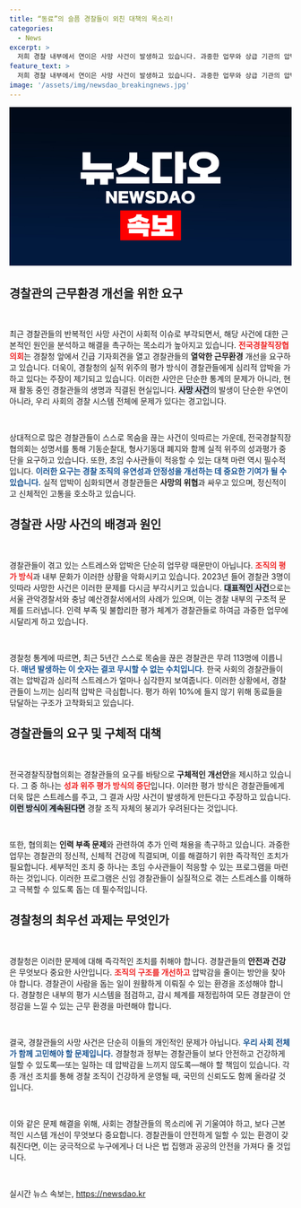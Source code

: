 ```yaml
---
title: “동료”의 슬픔 경찰들이 외친 대책의 목소리!
categories:
  - News
excerpt: >
  저희 경찰 내부에서 연이은 사망 사건이 발생하고 있습니다. 과중한 업무와 상급 기관의 압박으로 고통받는 경찰관들이 개선을 촉구하며 목소리를 높이고 있습니다. 과연 경찰청은 이 문제를 해결할 수 있을까요?
feature_text: >
  저희 경찰 내부에서 연이은 사망 사건이 발생하고 있습니다. 과중한 업무와 상급 기관의 압박으로 고통받는 경찰관들이 개선을 촉구하며 목소리를 높이고 있습니다. 과연 경찰청은 이 문제를 해결할 수 있을까요?
image: '/assets/img/newsdao_breakingnews.jpg'
---
```


<p><img src="/assets/img/newsdao_breakingnews.jpg" alt="flaretime 속보" /></p>

<h2 data-ke-size="size26">경찰관의 근무환경 개선을 위한 요구</h2>

<p data-ke-size="size16">&nbsp;</p>

<p>최근 경찰관들의 반복적인 사망 사건이 사회적 이슈로 부각되면서, 해당 사건에 대한 근본적인 원인을 분석하고 해결을 촉구하는 목소리가 높아지고 있습니다. <b><span style="color: #ee2323;">전국경찰직장협의회</span></b>는 경찰청 앞에서 긴급 기자회견을 열고 경찰관들의 <b>열악한 근무환경</b> 개선을 요구하고 있습니다. 더욱이, 경찰청의 실적 위주의 평가 방식이 경찰관들에게 심리적 압박을 가하고 있다는 주장이 제기되고 있습니다. 이러한 사안은 단순한 통계의 문제가 아니라, 현재 활동 중인 경찰관들의 생명과 직결된 현실입니다. <b><span style="background-color: #21538527;">사망 사건</span></b>의 발생이 단순한 우연이 아니라, 우리 사회의 경찰 시스템 전체에 문제가 있다는 경고입니다.</p></p>

<p data-ke-size="size16">&nbsp;</p>

<p>상대적으로 많은 경찰관들이 스스로 목숨을 끊는 사건이 잇따르는 가운데, 전국경찰직장협의회는 성명서를 통해 기동순찰대, 형사기동대 폐지와 함께 실적 위주의 성과평가 중단을 요구하고 있습니다. 또한, 초임 수사관들이 적응할 수 있는 대책 마련 역시 필수적입니다. <b><span style="color: #1a5490;">이러한 요구는 경찰 조직의 유연성과 안정성을 개선하는 데 중요한 기여가 될 수 있습니다.</span></b> 
실적 압박이 심화되면서 경찰관들은 <b>사망의 위협</b>과 싸우고 있으며, 정신적이고 신체적인 고통을 호소하고 있습니다. </p>

<h2 data-ke-size="size26">경찰관 사망 사건의 배경과 원인</h2>

<p data-ke-size="size16">&nbsp;</p>

<p>경찰관들이 겪고 있는 스트레스와 압박은 단순히 업무량 때문만이 아닙니다. <b><span style="color: #ee2323;">조직의 평가 방식</span></b>과 내부 문화가 이러한 상황을 악화시키고 있습니다. 2023년 들어 경찰관 3명이 잇따라 사망한 사건은 이러한 문제를 다시금 부각시키고 있습니다. <b><span style="background-color: #21538527;">대표적인 사건</span></b>으로는 서울 관악경찰서와 충남 예산경찰서에서의 사례가 있으며, 이는 경찰 내부의 구조적 문제를 드러냅니다. 인력 부족 및 불합리한 평가 체계가 경찰관들로 하여금 과중한 업무에 시달리게 하고 있습니다.</p>

<p data-ke-size="size16">&nbsp;</p>

<p>경찰청 통계에 따르면, 최근 5년간 스스로 목숨을 끊은 경찰관은 무려 113명에 이릅니다. <b><span style="color: #1a5490;">매년 발생하는 이 숫자는 결코 무시할 수 없는 수치입니다.</span></b> 한국 사회의 경찰관들이 겪는 압박감과 심리적 스트레스가 얼마나 심각한지 보여줍니다. 이러한 상황에서, 경찰관들이 느끼는 심리적 압박은 극심합니다. 평가 하위 10%에 들지 않기 위해 동료들을 닦달하는 구조가 고착화되고 있습니다.</p>

<h2 data-ke-size="size26">경찰관들의 요구 및 구체적 대책</h2>

<p data-ke-size="size16">&nbsp;</p>

<p>전국경찰직장협의회는 경찰관들의 요구를 바탕으로 <b>구체적인 개선안</b>을 제시하고 있습니다. 그 중 하나는 <b><span style="color: #ee2323;">성과 위주 평가 방식의 중단</span></b>입니다. 이러한 평가 방식은 경찰관들에게 더욱 많은 스트레스를 주고, 그 결과 사망 사건이 발생하게 만든다고 주장하고 있습니다. <b><span style="background-color: #21538527;">이런 방식이 계속된다면</span></b> 경찰 조직 자체의 붕괴가 우려된다는 것입니다.</p>

<p data-ke-size="size16">&nbsp;</p>

<p>또한, 협의회는 <b>인력 부족 문제</b>와 관련하여 추가 인력 채용을 촉구하고 있습니다. 과중한 업무는 경찰관의 정신적, 신체적 건강에 직결되며, 이를 해결하기 위한 즉각적인 조치가 필요합니다. 세부적인 조치 중 하나는 초임 수사관들이 적응할 수 있는 프로그램을 마련하는 것입니다. 이러한 프로그램은 신임 경찰관들이 실질적으로 겪는 스트레스를 이해하고 극복할 수 있도록 돕는 데 필수적입니다.</p>

<h2 data-ke-size="size26">경찰청의 최우선 과제는 무엇인가</h2>

<p data-ke-size="size16">&nbsp;</p>

<p>경찰청은 이러한 문제에 대해 즉각적인 조치를 취해야 합니다. 경찰관들의 <b>안전과 건강</b>은 무엇보다 중요한 사안입니다. <b><span style="color: #ee2323;">조직의 구조를 개선하고</span></b> 압박감을 줄이는 방안을 찾아야 합니다. 경찰관이 사람을 돕는 일이 원활하게 이뤄질 수 있는 환경을 조성해야 합니다. 경찰청은 내부의 평가 시스템을 점검하고, 감시 체계를 재정립하여 모든 경찰관이 안정감을 느낄 수 있는 근무 환경을 마련해야 합니다.</p>

<p data-ke-size="size16">&nbsp;</p>

<p>결국, 경찰관들의 사망 사건은 단순히 이들의 개인적인 문제가 아닙니다. <b><span style="color: #1a5490;">우리 사회 전체가 함께 고민해야 할 문제입니다.</span></b> 경찰청과 정부는 경찰관들이 보다 안전하고 건강하게 일할 수 있도록—또는 일하는 데 압박감을 느끼지 않도록—해야 할 책임이 있습니다. 각종 개선 조치를 통해 경찰 조직이 건강하게 운영될 때, 국민의 신뢰도도 함께 올라갈 것입니다. </p>

<p data-ke-size="size16">&nbsp;</p>

<p>이와 같은 문제 해결을 위해, 사회는 경찰관들의 목소리에 귀 기울여야 하고, 보다 근본적인 시스템 개선이 무엇보다 중요합니다. 경찰관들이 안전하게 일할 수 있는 환경이 갖춰진다면, 이는 궁극적으로 누구에게나 더 나은 법 집행과 공공의 안전을 가져다 줄 것입니다. </p>

<p data-ke-size="size16">&nbsp;</p>
실시간 뉴스 속보는, <a href="https://newsdao.kr" rel="dofollow">https://newsdao.kr</a>


